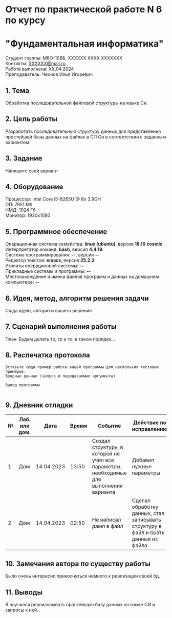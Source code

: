 # Отчет по практической работе N 6 по курсу
# "Фундаментальная информатика"

Студент группы: M8О-106Б, ХХХХХХ ХХХХ ХХХХХХХ\
Контакты: ХХХХХХ@mail.ru \
Работа выполнена: ХХ.04.2024\
Преподаватель: Чеснов Илья Игоревич

## 1. Тема

Обработка последовательной файловой структуры на языке Си.

## 2. Цель работы

Разработать последовательную структуру данных для представления простейшей базы данных на файлах в СП Си в соответствии с заданным вариантом.

## 3. Задание

Напишите свой вариант

## 4. Оборудование

Процессор: Intel Core i5-8265U @ 8x 3.9GH\
ОП: 7851 Мб\
НМД: 1024 Гб\
Монитор: 1920x1080

## 5. Программное обеспечение

Операционная система семейства: **linux (ubuntu)**, версия **18.10 cosmic**\
Интерпретатор команд: **bash**, версия **4.4.19**.\
Система программирования: **--**, версия **--**\
Редактор текстов: **emacs**, версия **25.2.2**\
Утилиты операционной системы: **--**\
Прикладные системы и программы: **--**\
Местонахождение и имена файлов программ и данных на домашнем компьютере: **--**

## 6. Идея, метод, алгоритм решения задачи

Сюда идею, алгоритм вашего решения

## 7. Сценарий выполнения работы

План:
Будем делать то, то и то, в таком порядке...

## 8. Распечатка протокола

```
Вставьте сюда пример работы вашей программы для нескольких тестовых примеров:
Входные данные (запуск и передаваемые аргументы)

Вывод программы


```

## 9. Дневник отладки

| № | Лаб. или дом. | Дата       | Время     | Событие                  | Действие по исправлению | Примечание  |
|---|---------------|------------|-----------|--------------------------|-------------------------|-------------|
|1  | Дом           | 14.04.2023 | 13:50     | Создал структуру, в которой не учёл все параметры, необходимые для выполнения варианта | Добавил нужные параметры | Нужно быть внимательнее |
|2  | Дом           | 14.04.2023 | 02:50     | Не написал дамп в файл | Сделал обработку данных, стал записывать структуру в файл и брать данные из файла | Забыл |

## 10. Замечания автора по существу работы

Было очень интересно прикоснуться немного к реализации своей бд.

## 11. Выводы

Я научился реализовывать простейшую базу данных на языке СИ и запросы к ней.


